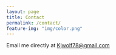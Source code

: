 ```yaml
---
layout: page
title: Contact
permalink: /contact/
feature-img: "img/color.png"
---
```


Email me directly at [Kjwolf78@gmail.com](mailto:Kjwolf78@gmail.com)